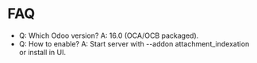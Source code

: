 # FAQ

- Q: Which Odoo version? A: 16.0 (OCA/OCB packaged).
- Q: How to enable? A: Start server with --addon attachment_indexation or install in UI.
